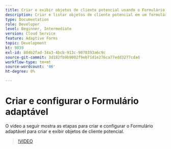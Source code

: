 ```yaml
---
title: Criar e exibir objetos de cliente potencial usando o Formulário adaptável
description: Criar e listar objetos de cliente potencial em um formulário adaptável usando a integração do Dynamics.
type: Documentation
role: Developer
level: Beginner, Intermediate
version: Cloud Service
feature: Adaptive Forms
topic: Development
kt: 9839
exl-id: 804b2fad-34a3-4bcb-913c-9070393a6c9c
source-git-commit: 3d182fb9b9002f9eb71d1e276ca77edd3277cdad
workflow-type: tm+mt
source-wordcount: '46'
ht-degree: 0%

---
```


# Criar e configurar o Formulário adaptável


O vídeo a seguir mostra as etapas para criar e configurar o Formulário adaptável para criar e exibir objetos de cliente potencial.

>[!VIDEO](https://video.tv.adobe.com/v/340791?quality=12&learn=on)
